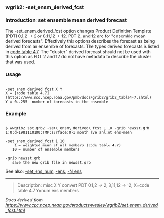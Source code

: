 
### wgrib2: -set\_ensm\_derived\_fcst



### Introduction: set ensemble mean derived forecast



The -set\_ensm\_derived\_fcst option changes 
Product Definition Template (PDT) 0,1,2 -> 2 or 8,11,12 -> 12. PDT 2, and 12 
are for "ensemble mean derived forecasts". Effectively this options describes the forecast
as being derived from an ensemble of forecasts. The types derived forecasts is listed in
[code table 4.7](https://www.nco.ncep.noaa.gov/pmb/docs/grib2/grib2_table4-7.shtml).
The "cluster" derived forecast should not be used with this option as PDT 2 and 12 do not
have metadata to describe the cluster that was used.


### Usage




```

-set_ensm_derived_fcst X Y
X = [code table 4.7](https://www.nco.ncep.noaa.gov/pmb/docs/grib2/grib2_table4-7.shtml)
Y = 0..255  number of forecasts in the ensemble

```

### Example



```

$ wwgrib2 sst.grb2 -set\_ensm\_derived\_fcst 1 10 -grib newsst.grb
1:0:d=1981110100:TMP:surface:0-1 month ave anl:wt ens-mean

-set_ensm_derived_fcst 1 10
    1 = weighted mean of all members (code table 4.7)
   10 = number of ensemble members

-grib newsst.grb
   save the new grib file in newsst.grb

```



See also: 
[-set\_ens\_num](set_ens_num.html),
[-ens](ens.html),
[-N\_ens](N_ens.html)






----

>Description: misc  X Y    convert PDT 0,1,2 -> 2, 8,11,12 -> 12, X=code table 4.7 Y=num ens members

_Docs derived from <https://www.cpc.ncep.noaa.gov/products/wesley/wgrib2/set_ensm_derived_fcst.html>_